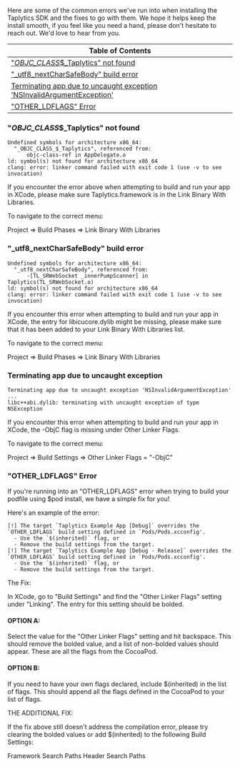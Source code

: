 Here are some of the common errors we've run into when installing the Taplytics SDK and the fixes to go with them. We hope it helps keep the install smooth, if you feel like you need a hand, please don't hesitate to reach out. We'd love to hear from you.

| Table of Contents |
| ----------------- |
| ["_OBJC_CLASS_$_Taplytics" not found](#objc_class_taplytics-not-found) |
| ["_utf8_nextCharSafeBody" build error](#_utf8_nextcharsafebody-build-error) |
| [Terminating app due to uncaught exception 'NSInvalidArgumentException'](#terminating-app-due-to-uncaught-exception) |
| ["OTHER_LDFLAGS" Error](#other_ldflags-error) |


### "_OBJC_CLASS_$_Taplytics" not found

```
Undefined symbols for architecture x86_64:
  "_OBJC_CLASS_$_Taplytics", referenced from:
      objc-class-ref in AppDelegate.o
ld: symbol(s) not found for architecture x86_64
clang: error: linker command failed with exit code 1 (use -v to see invocation)
```

If you encounter the error above when attempting to build and run your app in XCode, please make sure Taplytics.framework is in the Link Binary With Libraries.

To navigate to the correct menu:

Project => Build Phases => Link Binary With Libraries


### "_utf8_nextCharSafeBody" build error

```
Undefined symbols for architecture x86_64:
  "_utf8_nextCharSafeBody", referenced from:
      -[TL_SRWebSocket _innerPumpScanner] in Taplytics(TL_SRWebSocket.o)
ld: symbol(s) not found for architecture x86_64
clang: error: linker command failed with exit code 1 (use -v to see invocation)
```

If you encounter this error when attempting to build and run your app in XCode, the entry for libicucore.dylib might be missing, please make sure that it has been added to your Link Binary With Libraries list.

To navigate to the correct menu:

Project => Build Phases => Link Binary With Libraries


### Terminating app due to uncaught exception

```
Terminating app due to uncaught exception 'NSInvalidArgumentException'
...
libc++abi.dylib: terminating with uncaught exception of type NSException
```

If you encounter this error when attempting to build and run your app in XCode, the -ObjC flag is missing under Other Linker Flags.

To navigate to the correct menu:

Project => Build Settings => Other Linker Flags = "-ObjC"


### "OTHER_LDFLAGS" Error

If you're running into an "OTHER_LDFLAGS" error when trying to build your podfile using $pod install, we have a simple fix for you!

Here's an example of the error:

```
[!] The target `Taplytics Example App [Debug]` overrides the `OTHER_LDFLAGS` build setting defined in `Pods/Pods.xcconfig'.
  - Use the `$(inherited)` flag, or
  - Remove the build settings from the target.
[!] The target `Taplytics Example App [Debug - Release]` overrides the `OTHER_LDFLAGS` build setting defined in `Pods/Pods.xcconfig'.
  - Use the `$(inherited)` flag, or
  - Remove the build settings from the target.
```

The Fix:

In XCode, go to "Build Settings" and find the "Other Linker Flags" setting under "Linking". The entry for this setting should be bolded.




#### OPTION A:

Select the value for the "Other Linker Flags" setting and hit backspace. This should remove the bolded value, and a list of non-bolded values should appear. These are all the flags from the CocoaPod.

#### OPTION B:

If you need to have your own flags declared, include $(inherited) in the list of flags. This should append all the flags defined in the CocoaPod to your list of flags.

THE ADDITIONAL FIX:

If the fix above still doesn't address the compilation error, please try clearing the bolded values or add $(inherited) to the following Build Settings:

Framework Search Paths
Header Search Paths
